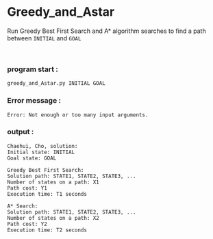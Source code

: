 # Greedy_and_Astar

Run Greedy Best First Search and A* algorithm searches to find a path between ```INITIAL``` and ```GOAL```

<br/>

### program start :  
```greedy_and_Astar.py INITIAL GOAL```
### Error message : 
```Error: Not enough or too many input arguments.``` 
### output : 
```
Chaehui, Cho, solution:
Initial state: INITIAL
Goal state: GOAL

Greedy Best First Search:
Solution path: STATE1, STATE2, STATE3, ...
Number of states on a path: X1
Path cost: Y1
Execution time: T1 seconds

A* Search:
Solution path: STATE1, STATE2, STATE3, ...
Number of states on a path: X2
Path cost: Y2
Execution time: T2 seconds 
```

